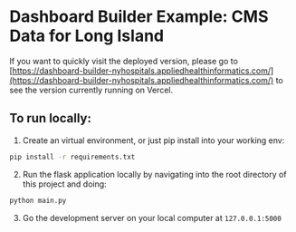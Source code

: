 # Dashboard Builder Example: CMS Data for Long Island

If you want to quickly visit the deployed version, please go to [https://dashboard-builder-nyhospitals.appliedhealthinformatics.com/](https://dashboard-builder-nyhospitals.appliedhealthinformatics.com/) to see the version currently running on Vercel. 

## To run locally:
1. Create an virtual environment, or just pip install into your working env:
```bash
pip install -r requirements.txt
```

2. Run the flask application locally by navigating into the root directory of this project and doing: 
```bash
python main.py
```

3. Go the development server on your local computer at `127.0.0.1:5000`
